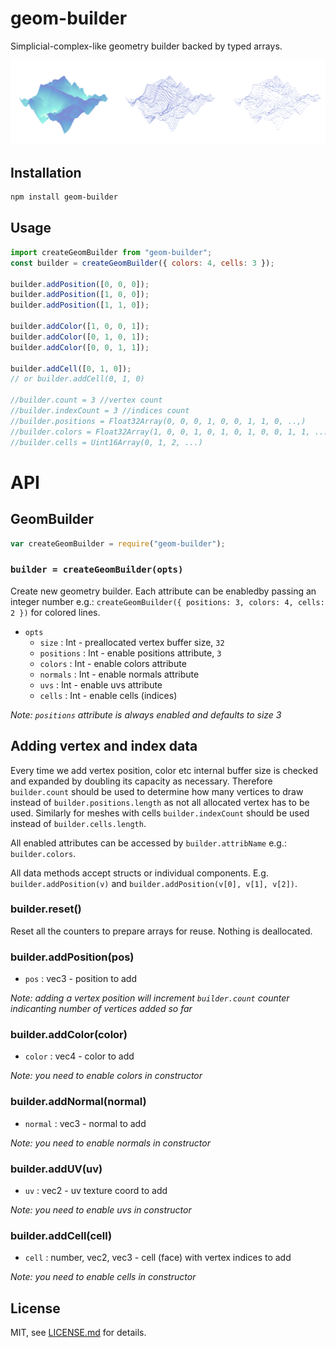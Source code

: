 # geom-builder

Simplicial-complex-like geometry builder backed by typed arrays.

![](screenshot.png)

## Installation

```bash
npm install geom-builder
```

## Usage

```js
import createGeomBuilder from "geom-builder";
const builder = createGeomBuilder({ colors: 4, cells: 3 });

builder.addPosition([0, 0, 0]);
builder.addPosition([1, 0, 0]);
builder.addPosition([1, 1, 0]);

builder.addColor([1, 0, 0, 1]);
builder.addColor([0, 1, 0, 1]);
builder.addColor([0, 0, 1, 1]);

builder.addCell([0, 1, 0]);
// or builder.addCell(0, 1, 0)

//builder.count = 3 //vertex count
//builder.indexCount = 3 //indices count
//builder.positions = Float32Array(0, 0, 0, 1, 0, 0, 1, 1, 0, ..,)
//builder.colors = Float32Array(1, 0, 0, 1, 0, 1, 0, 1, 0, 0, 1, 1, ...)
//builder.cells = Uint16Array(0, 1, 2, ...)
```

# API

## GeomBuilder

```js
var createGeomBuilder = require("geom-builder");
```

### `builder = createGeomBuilder(opts)`

Create new geometry builder. Each attribute can be enabledby passing an integer number e.g.: `createGeomBuilder({ positions: 3, colors: 4, cells: 2 })` for colored lines.

- `opts`
  - `size` : Int - preallocated vertex buffer size, `32`
  - `positions` : Int - enable positions attribute, `3`
  - `colors` : Int - enable colors attribute
  - `normals` : Int - enable normals attribute
  - `uvs` : Int - enable uvs attribute
  - `cells` : Int - enable cells (indices)

_Note: `positions` attribute is always enabled and defaults to size 3_

## Adding vertex and index data

Every time we add vertex position, color etc internal buffer size is checked and expanded by doubling its capacity as necessary. Therefore `builder.count` should be used to determine how many vertices to draw instead of `builder.positions.length` as not all allocated vertex has to be used. Similarly for meshes with cells `builder.indexCount` should be used instead of `builder.cells.length`.

All enabled attributes can be accessed by `builder.attribName` e.g.: `builder.colors`.

All data methods accept structs or individual components. E.g. `builder.addPosition(v)` and `builder.addPosition(v[0], v[1], v[2])`.

### builder.reset()

Reset all the counters to prepare arrays for reuse. Nothing is deallocated.

### builder.addPosition(pos)

- `pos` : vec3 - position to add

_Note: adding a vertex position will increment `builder.count` counter indicanting number of vertices added so far_

### builder.addColor(color)

- `color` : vec4 - color to add

_Note: you need to enable colors in constructor_

### builder.addNormal(normal)

- `normal` : vec3 - normal to add

_Note: you need to enable normals in constructor_

### builder.addUV(uv)

- `uv` : vec2 - uv texture coord to add

_Note: you need to enable uvs in constructor_

### builder.addCell(cell)

- `cell` : number, vec2, vec3 - cell (face) with vertex indices to add

_Note: you need to enable cells in constructor_

## License

MIT, see [LICENSE.md](http://github.com/vorg/geom-builder/blob/master/LICENSE.md) for details.
